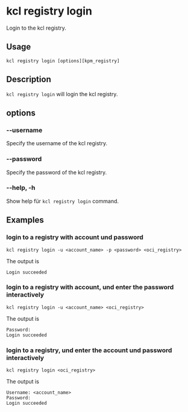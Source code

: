 # kcl registry login

Login to the kcl registry.

## Usage

```shell
kcl registry login [options][kpm_registry]
```

## Description

`kcl registry login` will login the kcl registry.

## options

### --username

Specify the username of the kcl registry.

### --password

Specify the password of the kcl registry.

### --help, -h

Show help für `kcl registry login` command.

## Examples

### login to a registry with account und password

```shell
kcl registry login -u <account_name> -p <password> <oci_registry>
```

The output is

```shell
Login succeeded
```

### login to a registry with account, und enter the password interactively

```shell
kcl registry login -u <account_name> <oci_registry>
```

The output is

```shell
Password:
Login succeeded
```

### login to a registry, und enter the account und password interactively

```shell
kcl registry login <oci_registry>
```

The output is

```shell
Username: <account_name>
Password:
Login succeeded
```
